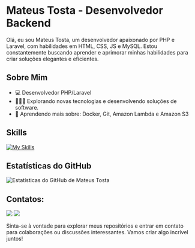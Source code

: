 # Mateus Tosta - Desenvolvedor Backend

Olá, eu sou Mateus Tosta, um desenvolvedor apaixonado por PHP e Laravel, com habilidades em HTML, CSS, JS e MySQL. Estou constantemente buscando aprender e aprimorar minhas habilidades para criar soluções elegantes e eficientes.

## Sobre Mim

- 💻 Desenvolvedor PHP/Laravel
- 👩🏾‍💻 Explorando novas tecnologias e desenvolvendo soluções de software.
- 🌱 Aprendendo mais sobre: Docker, Git, Amazon Lambda e Amazon S3 
## Skills

[![My Skills](https://skillicons.dev/icons?i=html,css,js,php,laravel,git,mysql,vscode,postman)](https://skillicons.dev)

## Estatísticas do GitHub

![Estatísticas do GitHub de Mateus Tosta](https://github-readme-stats.vercel.app/api?username=mateustostadev&show_icons=true&count_private=true&hide=contribs,prs)

## Contatos:

<div>
<a href = "mailto:mateusbrcase@hotmail.com"><img loading="lazy" src="https://img.shields.io/badge/Gmail-D14836?style=for-the-badge&logo=gmail&logoColor=white" target="_blank"></a>
<a href="https://www.linkedin.com/in/mateus-tosta-335908178/" target="_blank"><img loading="lazy" src="https://img.shields.io/badge/-LinkedIn-%230077B5?style=for-the-badge&logo=linkedin&logoColor=white" target="_blank"></a>   
</div>



Sinta-se à vontade para explorar meus repositórios e entrar em contato para colaborações ou discussões interessantes. Vamos criar algo incrível juntos!

